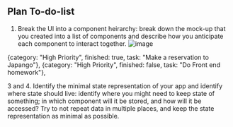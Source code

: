 ## Plan To-do-list ##


1. Break the UI into a component heirarchy: break down the mock-up that you created into a list of components and describe how you anticipate each component to interact together.
![image](https://user-images.githubusercontent.com/91300625/202062850-906d5a2c-916e-4d2e-a37b-844dcc1367b2.png)

 {category: "High Priority", finished: true, task: "Make a reservation to Japango"},
 {category: "High Priority", finished: false, task: "Do Front end homework"},



3 and 4. Identify the minimal state representation of your app and identify where state should live: identify where you might need to keep state of something; in which component will it be stored, and how will it be accessed? Try to not repeat data in multiple places, and keep the state representation as minimal as possible.
